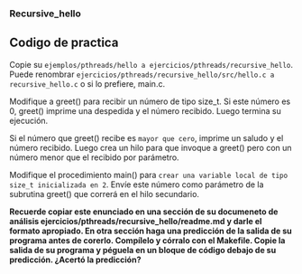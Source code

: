 ### Recursive_hello

## Codigo de practica

Copie su `ejemplos/pthreads/hello a ejercicios/pthreads/recursive_hello`. Puede renombrar `ejercicios/pthreads/recursive_hello/src/hello.c a recursive_hello.c` o si lo prefiere, main.c.

Modifique a greet() para recibir un número de tipo size_t. Si este número es 0, greet() imprime una despedida y el número recibido. Luego termina su ejecución.

Si el número que greet() recibe es `mayor que cero`, imprime un saludo y el número recibido. Luego crea un hilo para que invoque a greet() pero con un número menor que el recibido por parámetro.

Modifique el procedimiento main() para `crear una variable local de tipo size_t inicializada en 2`. Envíe este número como parámetro de la subrutina greet() que correrá en el hilo secundario.

**Recuerde copiar este enunciado en una sección de su documeneto de análisis ejercicios/pthreads/recursive_hello/readme.md y darle el formato apropiado. En otra sección haga una predicción de la salida de su programa antes de corerlo. Compílelo y córralo con el Makefile. Copie la salida de su programa y péguela en un bloque de código debajo de su predicción. ¿Acertó la predicción?**
